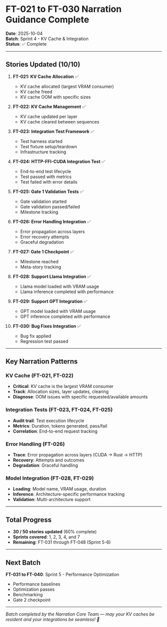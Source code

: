 # FT-021 to FT-030 Narration Guidance Complete

**Date**: 2025-10-04  
**Batch**: Sprint 4 - KV Cache & Integration  
**Status**: ✅ Complete

---

## Stories Updated (10/10)

1. **FT-021: KV Cache Allocation** ✅
   - KV cache allocated (largest VRAM consumer)
   - KV cache freed
   - KV cache OOM with specific sizes

2. **FT-022: KV Cache Management** ✅
   - KV cache updated per layer
   - KV cache cleared between sequences

3. **FT-023: Integration Test Framework** ✅
   - Test harness started
   - Test fixture setup/teardown
   - Infrastructure tracking

4. **FT-024: HTTP-FFI-CUDA Integration Test** ✅
   - End-to-end test lifecycle
   - Test passed with metrics
   - Test failed with error details

5. **FT-025: Gate 1 Validation Tests** ✅
   - Gate validation started
   - Gate validation passed/failed
   - Milestone tracking

6. **FT-026: Error Handling Integration** ✅
   - Error propagation across layers
   - Error recovery attempts
   - Graceful degradation

7. **FT-027: Gate 1 Checkpoint** ✅
   - Milestone reached
   - Meta-story tracking

8. **FT-028: Support Llama Integration** ✅
   - Llama model loaded with VRAM usage
   - Llama inference completed with performance

9. **FT-029: Support GPT Integration** ✅
   - GPT model loaded with VRAM usage
   - GPT inference completed with performance

10. **FT-030: Bug Fixes Integration** ✅
    - Bug fix applied
    - Regression test passed

---

## Key Narration Patterns

### KV Cache (FT-021, FT-022)
- **Critical**: KV cache is the largest VRAM consumer
- **Track**: Allocation sizes, layer updates, clearing
- **Diagnose**: OOM issues with specific requested/available amounts

### Integration Tests (FT-023, FT-024, FT-025)
- **Audit trail**: Test execution lifecycle
- **Metrics**: Duration, tokens generated, pass/fail
- **Correlation**: End-to-end request tracking

### Error Handling (FT-026)
- **Trace**: Error propagation across layers (CUDA → Rust → HTTP)
- **Recovery**: Attempts and outcomes
- **Degradation**: Graceful handling

### Model Integration (FT-028, FT-029)
- **Loading**: Model name, VRAM usage, duration
- **Inference**: Architecture-specific performance tracking
- **Validation**: Multi-architecture support

---

## Total Progress

- **30 / 50 stories updated** (60% complete)
- **Sprints covered**: 1, 2, 3, 4, and 7
- **Remaining**: FT-031 through FT-048 (Sprint 5-6)

---

## Next Batch

**FT-031 to FT-040**: Sprint 5 - Performance Optimization
- Performance baselines
- Optimization passes
- Benchmarking
- Gate 2 checkpoint

---

*Batch completed by the Narration Core Team — may your KV caches be resident and your integrations be seamless! 🎀*
